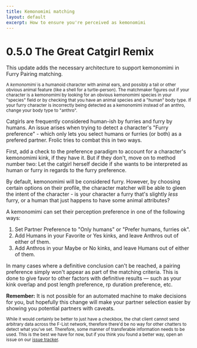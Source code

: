 ```yaml
---
title: Kemonomimi matching
layout: default
excerpt: How to ensure you're perceived as kemonomimi
---
```

# 0.5.0 The Great Catgirl Remix
This update adds the necessary architecture to support kemonomimi in Furry Pairing matching.

<small>A _kemonomimi_ is a humanoid character with animal ears, and possibly a tail or other obvious animal feature (like a shell for a turtle-person). The matchmaker figures out if your character is a kemonomimi by looking for an obvious kemonomimi species in your "species" field or by checking that you have an animal species and a "human" body type. If your furry character is incorrectly being detected as a kemonomimi instead of an anthro, change your body type to "anthro".</small>

Catgirls are frequently considered human-ish by furries and furry by humans. An issue arises when trying to detect a character's "Furry preference" - which only lets you select humans or furries (or both) as a prefered partner. Frolic tries to combat this in two ways.

First, add a check to the preference paradigm to account for a character's kemonomimi kink, if they have it. But if they don't, move on to method number two: Let the catgirl herself decide if she wants to be interpreted as human or furry in regards to the furry preference.

By default, kemonomimi will be considered furry. However, by choosing certain options on their profile, the character matcher will be able to gleen the intent of the character - is your character a furry that's slightly _less_ furry, or a human that just happens to have some animal attributes?

A kemonomimi can set their perception preference in one of the following ways:
1. Set Partner Preference to "Only humans" or "Prefer humans, furries ok".
2. Add Humans in your Favorite or Yes kinks, and leave Anthros out of either of them.
3. Add Anthros in your Maybe or No kinks, and leave Humans out of either of them.

In many cases where a definitive conclusion can't be reached, a pairing preference simply won't appear as part of the matching criteria. This is done to give favor to other factors with definitive results — such as your kink overlap and post length preference, rp duration preference, etc.

**Remember:** It is not possible for an automated machine to make decisions for you, but hopefully this change will make your partner selection easier by showing you potential partners with caveats.

<small>While it would certainly be better to just have a checkbox, the chat client cannot send arbitrary data across the F-List network, therefore there'd be no way for other chatters to detect what you've set. Therefore, some manner of transferable information needs to be used. This is the best we have for now, but if you think you found a better way, open an issue on our [issue tracker](https://github.com/Frolic-chat/Frolic/issues).</small>

